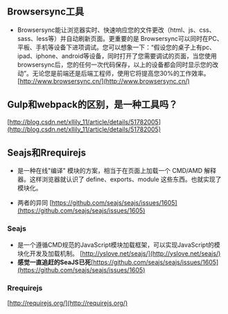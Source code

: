 ## Browsersync工具 ##

- Browsersync能让浏览器实时、快速响应您的文件更改（html、js、css、sass、less等）并自动刷新页面。更重要的是 Browsersync可以同时在PC、平板、手机等设备下进项调试。您可以想象一下：“假设您的桌子上有pc、ipad、iphone、android等设备，同时打开了您需要调试的页面，当您使用browsersync后，您的任何一次代码保存，以上的设备都会同时显示您的改动”。无论您是前端还是后端工程师，使用它将提高您30%的工作效率。[http://www.browsersync.cn/](http://www.browsersync.cn/)

## Gulp和webpack的区别，是一种工具吗？ ##
[http://blog.csdn.net/xllily_11/article/details/51782005](http://blog.csdn.net/xllily_11/article/details/51782005)

## Seajs和Rrequirejs ##

- 是一种在线"编译" 模块的方案，相当于在页面上加载一个 CMD/AMD 解释器。这样浏览器就认识了 define、exports、module 这些东西。也就实现了模块化。

- 两者的异同 [https://github.com/seajs/seajs/issues/1605](https://github.com/seajs/seajs/issues/1605)
### Seajs ###

- 是一个遵循CMD规范的JavaScript模块加载框架，可以实现JavaScript的模块化开发及加载机制。
[http://yslove.net/seajs/](http://yslove.net/seajs/)
- **感觉一直追赶的SeaJS已死**[https://github.com/seajs/seajs/issues/1605](https://github.com/seajs/seajs/issues/1605)
### Rrequirejs ###
[http://requirejs.org/](http://requirejs.org/)
